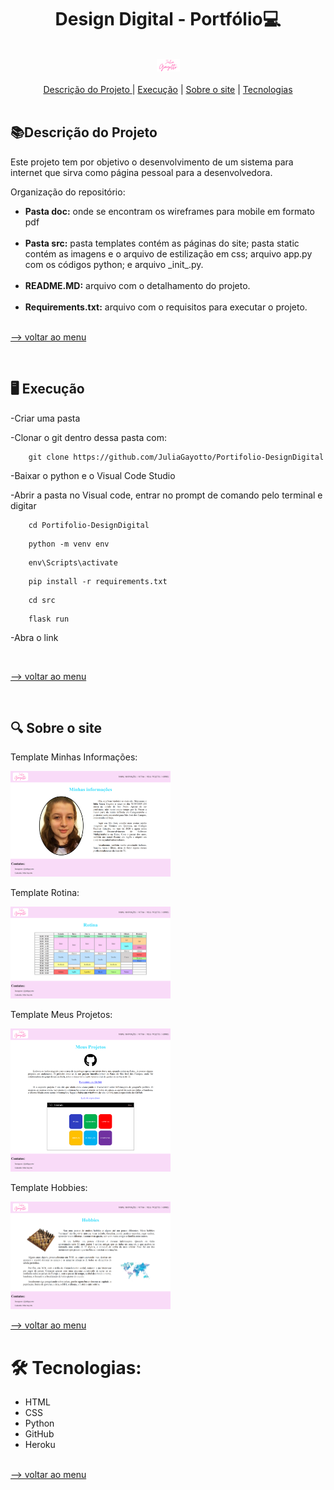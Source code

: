 <h1 align="center">Design Digital - Portfólio💻</h1>

<br>
<div align='center'>
<img src="src\static\imagens\logo.png" style="zoom:25%;"/>
</div>
<br>

<div align='center'> <a href='#-descrição-do-projeto-'>Descrição do Projeto </a> |  <a href='#-execução-'>Execução</a> | <a href='#-sobre-o-site-'>Sobre o site</a> | <a href='#-tecnologias'>Tecnologias</a> </div>

<br>

<h2> 📚Descrição do Projeto </h2>
<p> Este projeto tem por objetivo o desenvolvimento de um sistema para internet que sirva como página pessoal para a desenvolvedora.</p> 
<p>Organização do repositório:</p>
<ul>
    <li><strong>Pasta doc:</strong> onde se encontram os wireframes para mobile em formato pdf </li>
    <br>
     <li><strong>Pasta src:</strong> pasta templates contém as páginas do site; pasta static contém as imagens e o arquivo de estilização em css; arquivo app.py com os códigos python; e arquivo _init_.py.</li>
    <br>
    <li><strong>README.MD:</strong> arquivo com o detalhamento do projeto.</li>
    <br>
    <li><strong>Requirements.txt:</strong> arquivo com o requisitos para executar o projeto.</li>
</ul>


<br><a href="#Design-Digital---Portfólio">--> voltar ao menu</a>

<br>

<h2>🖥 Execução </h2>

-Criar uma pasta

-Clonar o git dentro dessa pasta com:

```console 
	git clone https://github.com/JuliaGayotto/Portifolio-DesignDigital
```

-Baixar o python e o Visual Code Studio 

-Abrir a pasta no Visual code, entrar no prompt de comando pelo terminal e digitar 

```console 
	cd Portifolio-DesignDigital
```

```console 
	python -m venv env
```

```console 
	env\Scripts\activate
```

```console 
	pip install -r requirements.txt
```

```console 
	cd src
```

```console 
	flask run
```

-Abra o link

<br>

<a href="#Design-Digital---Portfólio">--> voltar ao menu</a>

<br>

<h2>🔍 Sobre o site </h2>

Template Minhas Informações:

<img src="src\static\imagens\minhas_informacoes.png" style="zoom:25%;" >

Template Rotina:

<img src="src\static\imagens\rotina.png" style="zoom:25%;" >

Template Meus Projetos:

<img src="src\static\imagens\meus_projetos.png" style="zoom:25%;" >

Template Hobbies:

<img src="src\static\imagens\hobbies.png" style="zoom:25%;" >

<br>

<a href="#Design-Digital---Portfólio">--> voltar ao menu</a>



<h1>🛠 Tecnologias:</h1>

<ul>
    <li> HTML</li>
    <li> CSS</li>
    <li> Python</li>
    <li> GitHub</li>
    <li> Heroku</li>
</ul>

<br><a href="#-grupo-5---braziliantech"><a href="#Design-Digital---Portfólio">--> voltar ao menu</a></a>







